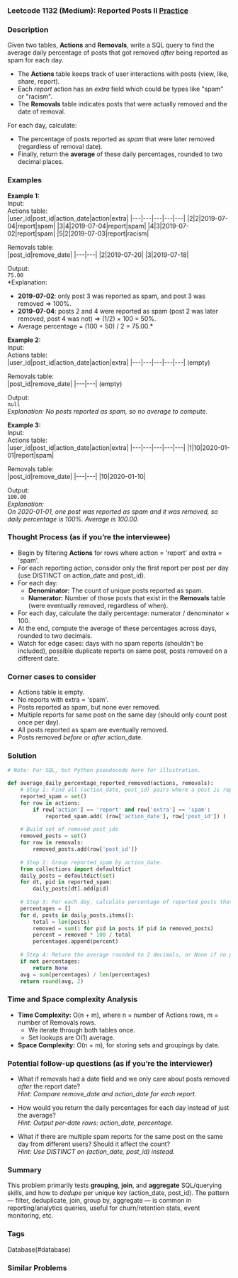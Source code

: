 ### Leetcode 1132 (Medium): Reported Posts II [Practice](https://leetcode.com/problems/reported-posts-ii)

### Description  
Given two tables, **Actions** and **Removals**, write a SQL query to find the average daily percentage of posts that got removed *after* being reported as spam for each day.  
- The **Actions** table keeps track of user interactions with posts (view, like, share, report).  
- Each *report* action has an *extra* field which could be types like "spam" or "racism".  
- The **Removals** table indicates posts that were actually removed and the date of removal.  

For each day, calculate:
- The percentage of posts reported as *spam* that were later removed (regardless of removal date).
- Finally, return the **average** of these daily percentages, rounded to two decimal places.

### Examples  

**Example 1:**  
Input:  
Actions table:  
|user_id|post_id|action_date|action|extra|
|---|---|---|---|---|
|2|2|2019-07-04|report|spam|
|3|4|2019-07-04|report|spam|
|4|3|2019-07-02|report|spam|
|5|2|2019-07-03|report|racism|

Removals table:  
|post_id|remove_date|
|---|---|
|2|2019-07-20|
|3|2019-07-18|

Output:  
`75.00`  
*Explanation:  
- **2019-07-02**: only post 3 was reported as spam, and post 3 was removed ⇒ 100%.  
- **2019-07-04**: posts 2 and 4 were reported as spam (post 2 was later removed, post 4 was not) ⇒ (1/2) × 100 = 50%.  
- Average percentage = (100 + 50) / 2 = 75.00.*

**Example 2:**  
Input:  
Actions table:  
|user_id|post_id|action_date|action|extra|
|---|---|---|---|---|
(empty)

Removals table:  
|post_id|remove_date|
|---|---|
(empty)

Output:  
`null`  
*Explanation: No posts reported as spam, so no average to compute.*

**Example 3:**  
Input:  
Actions table:  
|user_id|post_id|action_date|action|extra|
|---|---|---|---|---|
|1|10|2020-01-01|report|spam|

Removals table:  
|post_id|remove_date|
|---|---|
|10|2020-01-10|

Output:  
`100.00`  
*Explanation:  
On 2020-01-01, one post was reported as spam and it was removed, so daily percentage is 100%. Average is 100.00.*

### Thought Process (as if you’re the interviewee)  

- Begin by filtering **Actions** for rows where action = 'report' and extra = 'spam'.
- For each reporting action, consider only the first report per post per day (use DISTINCT on action_date and post_id).
- For each day:
  - **Denominator:** The count of unique posts reported as spam.
  - **Numerator:** Number of those posts that exist in the **Removals** table (were eventually removed, regardless of when).
- For each day, calculate the daily percentage: numerator / denominator × 100.
- At the end, compute the average of these percentages across days, rounded to two decimals.
- Watch for edge cases: days with no spam reports (shouldn't be included), possible duplicate reports on same post, posts removed on a different date.

### Corner cases to consider  
- Actions table is empty.
- No reports with extra = 'spam'.
- Posts reported as spam, but none ever removed.
- Multiple reports for same post on the same day (should only count post once per day).
- All posts reported as spam are eventually removed.
- Posts removed *before* or *after* action_date.

### Solution

```python
# Note: For SQL, but Python pseudocode here for illustration.

def average_daily_percentage_reported_removed(actions, removals):
    # Step 1: Find all (action_date, post_id) pairs where a post is reported as spam
    reported_spam = set()
    for row in actions:
        if row['action'] == 'report' and row['extra'] == 'spam':
            reported_spam.add( (row['action_date'], row['post_id']) )
    
    # Build set of removed post_ids
    removed_posts = set()
    for row in removals:
        removed_posts.add(row['post_id'])
    
    # Step 2: Group reported_spam by action_date.
    from collections import defaultdict
    daily_posts = defaultdict(set)
    for dt, pid in reported_spam:
        daily_posts[dt].add(pid)
    
    # Step 3: For each day, calculate percentage of reported posts that were removed
    percentages = []
    for d, posts in daily_posts.items():
        total = len(posts)
        removed = sum(1 for pid in posts if pid in removed_posts)
        percent = removed * 100 / total
        percentages.append(percent)
    
    # Step 4: Return the average rounded to 2 decimals, or None if no percentages
    if not percentages:
        return None
    avg = sum(percentages) / len(percentages)
    return round(avg, 2)
```

### Time and Space complexity Analysis  

- **Time Complexity:** O(n + m), where n = number of Actions rows, m = number of Removals rows.  
  - We iterate through both tables once.
  - Set lookups are O(1) average.
- **Space Complexity:** O(n + m), for storing sets and groupings by date.

### Potential follow-up questions (as if you’re the interviewer)  

- What if removals had a date field and we only care about posts removed *after* the report date?  
  *Hint: Compare remove_date and action_date for each report.*

- How would you return the daily percentages for each day instead of just the average?  
  *Hint: Output per-date rows: action_date, percentage.*

- What if there are multiple spam reports for the same post on the same day from different users? Should it affect the count?  
  *Hint: Use DISTINCT on (action_date, post_id) instead.*

### Summary
This problem primarily tests **grouping**, **join**, and **aggregate** SQL/querying skills, and how to *dedupe* per unique key (action_date, post_id). The pattern — filter, deduplicate, join, group by, aggregate — is common in reporting/analytics queries, useful for churn/retention stats, event monitoring, etc.

### Tags
Database(#database)

### Similar Problems
